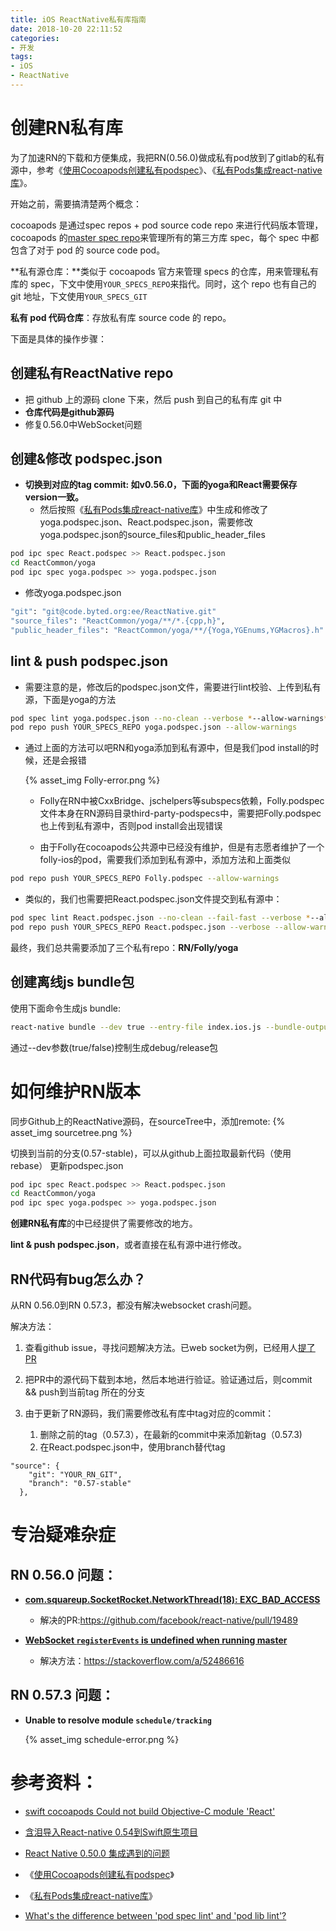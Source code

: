```yaml
---
title: iOS ReactNative私有库指南
date: 2018-10-20 22:11:52
categories:
- 开发
tags: 
- iOS
- ReactNative
---
```


# 创建RN私有库

为了加速RN的下载和方便集成，我把RN(0.56.0)做成私有pod放到了gitlab的私有源中，参考《[使用Cocoapods创建私有podspec](http://blog.wtlucky.com/blog/2015/02/26/create-private-podspec/)》、《[私有Pods集成react-native库](https://imfong.com/post/Private-Pods-Add-react-native#yoga)》。

<!-- more -->

开始之前，需要搞清楚两个概念：

cocoapods 是通过spec repos + pod source code repo 来进行代码版本管理，cocoapods 的[master spec repo](https://github.com/CocoaPods/Specs)来管理所有的第三方库 spec，每个 spec 中都包含了对于 pod 的 source code pod。

**私有源仓库：**类似于 cocoapods 官方来管理 specs 的仓库，用来管理私有库的 spec，下文中使用`YOUR_SPECS_REPO`来指代。同时，这个 repo 也有自己的 git 地址，下文使用`YOUR_SPECS_GIT`

**私有 pod 代码仓库**：存放私有库 source code 的 repo。



下面是具体的操作步骤：

## 创建私有ReactNative repo

- 把 github 上的源码 clone 下来，然后 push 到自己的私有库 git 中
- **仓库代码是github源码**
- 修复0.56.0中WebSocket问题

## 创建&修改 podspec.json

- **切换到对应的tag commit: 如v0.56.0，下面的yoga和React需要保存version一致。**
  - 然后按照《[私有Pods集成react-native库](https://imfong.com/post/Private-Pods-Add-react-native)》中生成和修改了yoga.podspec.json、React.podspec.json，需要修改yoga.podspec.json的source_files和public_header_files

```bash
pod ipc spec React.podspec >> React.podspec.json
cd ReactCommon/yoga
pod ipc spec yoga.podspec >> yoga.podspec.json
```

- 修改yoga.podspec.json
```ruby
"git": "git@code.byted.org:ee/ReactNative.git"
"source_files": "ReactCommon/yoga/**/*.{cpp,h}",
"public_header_files": "ReactCommon/yoga/**/{Yoga,YGEnums,YGMacros}.h"
```

## lint & push podspec.json

- 需要注意的是，修改后的podspec.json文件，需要进行lint校验、上传到私有源，下面是yoga的方法
```bash
pod spec lint yoga.podspec.json --no-clean --verbose *--allow-warnings*
pod repo push YOUR_SPECS_REPO yoga.podspec.json --allow-warnings
```

- 通过上面的方法可以吧RN和yoga添加到私有源中，但是我们pod install的时候，还是会报错

  {% asset_img Folly-error.png %}

  - Folly在RN中被CxxBridge、jschelpers等subspecs依赖，Folly.podspec文件本身在RN源码目录third-party-podspecs中，需要把Folly.podspec也上传到私有源中，否则pod install会出现错误

  - 由于Folly在cocoapods公共源中已经没有维护，但是有志愿者维护了一个folly-ios的pod，需要我们添加到私有源中，添加方法和上面类似
``` bash
pod repo push YOUR_SPECS_REPO Folly.podspec --allow-warnings
```
- 类似的，我们也需要把React.podspec.json文件提交到私有源中：
```bash
pod spec lint React.podspec.json --no-clean --fail-fast --verbose *--allow-warnings* --sources=YOUR_SPECS_GIT,https://github.com/CocoaPods/Specs.git
pod repo push YOUR_SPECS_REPO React.podspec.json --verbose --allow-warnings --sources=YOUR_SPECS_GIT,https://github.com/CocoaPods/Specs.git
```
最终，我们总共需要添加了三个私有repo：**RN/Folly/yoga**

## 创建离线js bundle包

使用下面命令生成js bundle:

```bash
react-native bundle --dev true --entry-file index.ios.js --bundle-output ios/main.jsbundle --platform ios
```

通过--dev参数(true/false)控制生成debug/release包

# 如何维护RN版本

同步Github上的ReactNative源码，在sourceTree中，添加remote:
{% asset_img sourcetree.png %}

切换到当前的分支(0.57-stable)，可以从github上面拉取最新代码（使用rebase）
更新podspec.json

```bash
pod ipc spec React.podspec >> React.podspec.json
cd ReactCommon/yoga
pod ipc spec yoga.podspec >> yoga.podspec.json
```

**创建RN私有库**的中已经提供了需要修改的地方。

**lint & push podspec.json**，或者直接在私有源中进行修改。

## RN代码有bug怎么办？

从RN 0.56.0到RN 0.57.3，都没有解决websocket crash问题。

解决方法：

1. 查看github issue，寻找问题解决方法。已web socket为例，已经用人[提了PR](https://github.com/facebook/react-native/pull/19489)

2. 把PR中的源代码下载到本地，然后本地进行验证。验证通过后，则commit && push到当前tag 所在的分支

3. 由于更新了RN源码，我们需要修改私有库中tag对应的commit：
   1. 删除之前的tag（0.57.3），在最新的commit中来添加新tag（0.57.3)
   2. 在React.podspec.json中，使用branch替代tag

```
"source": {
    "git": "YOUR_RN_GIT",
    "branch": "0.57-stable"
  },
```

# 专治疑难杂症

## **RN 0.56.0 问题：**

- [**com.squareup.SocketRocket.NetworkThread(18): EXC_BAD_ACCESS**](https://github.com/facebook/react-native/issues/21086)

  - 解决的PR:<https://github.com/facebook/react-native/pull/19489>

- [**WebSocket `registerEvents` is undefined when running master**](https://github.com/facebook/react-native/issues/20567)

  - 解决方法：<https://stackoverflow.com/a/52486616>

## **RN 0.57.3 问题：**

- **Unable to resolve module `schedule/tracking`**

  {% asset_img schedule-error.png %}

# **参考资料：**

- [swift cocoapods Could not build Objective-C module 'React'](https://github.com/facebook/react-native/issues/19892)

- [含泪导入React-native 0.54到Swift原生项目](https://www.jianshu.com/p/611b49ccf351)

- [React Native 0.50.0 集成遇到的问题](https://www.jianshu.com/p/57ed76e90605)

- 《[使用Cocoapods创建私有podspec](http://blog.wtlucky.com/blog/2015/02/26/create-private-podspec/)》

- 《[私有Pods集成react-native库](https://imfong.com/post/Private-Pods-Add-react-native#yoga)》

- [What's the difference between 'pod spec lint' and 'pod lib lint'?](https://stackoverflow.com/questions/32304421/whats-the-difference-between-pod-spec-lint-and-pod-lib-lint)